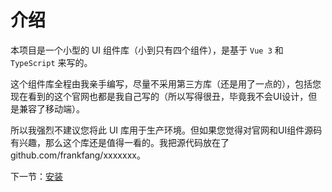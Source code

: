# 介绍

本项目是一个小型的 UI 组件库（小到只有四个组件），是基于 ```Vue 3``` 和 ```TypeScript``` 来写的。

这个组件库全程由我亲手编写，尽量不采用第三方库（还是用了一点的），包括您现在看到的这个官网也都是我自己写的（所以写得很丑，毕竟我不会UI设计，但是兼容了移动端）。

所以我强烈不建议您将此 UI 库用于生产环境。但如果您觉得对官网和UI组件源码有兴趣，那么这个库还是值得一看的。我把源代码放在了 github.com/frankfang/xxxxxxx。

下一节：[安装](#/doc/install)